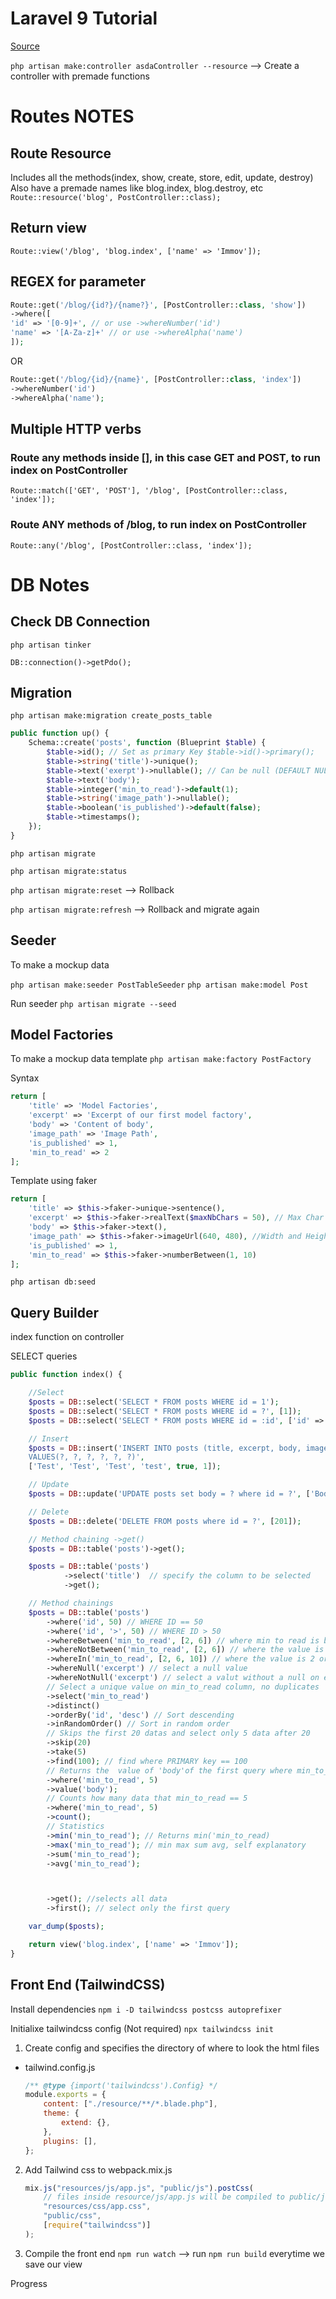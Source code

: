 # Laravel 9 Tutorial

[Source](https://youtube.com/playlist?list=PLFHz2csJcgk_mM2jEf7t8P678O_jz83on)

`php artisan make:controller asdaController --resource` --> Create a controller with premade functions

# Routes NOTES

## Route Resource

Includes all the methods(index, show, create, store, edit, update, destroy)
Also have a premade names like blog.index, blog.destroy, etc
`Route::resource('blog', PostController::class);`

## Return view

`Route::view('/blog', 'blog.index', ['name' => 'Immov']);`

## REGEX for parameter

```php
Route::get('/blog/{id?}/{name?}', [PostController::class, 'show'])
->where([
'id' => '[0-9]+', // or use ->whereNumber('id')
'name' => '[A-Za-z]+' // or use ->whereAlpha('name')
]);
```

OR

```php
Route::get('/blog/{id}/{name}', [PostController::class, 'index'])
->whereNumber('id')
->whereAlpha('name');
```

## Multiple HTTP verbs

### Route any methods inside [], in this case GET and POST, to run index on PostController

`Route::match(['GET', 'POST'], '/blog', [PostController::class, 'index']);`

### Route ANY methods of /blog, to run index on PostController

`Route::any('/blog', [PostController::class, 'index']);`

# DB Notes

## Check DB Connection

`php artisan tinker`

`DB::connection()->getPdo();`

## Migration

`php artisan make:migration create_posts_table`

```php
public function up() {
	Schema::create('posts', function (Blueprint $table) {
		$table->id(); // Set as primary Key $table->id()->primary();
		$table->string('title')->unique();
		$table->text('exerpt')->nullable(); // Can be null (DEFAULT NULL)
		$table->text('body');
		$table->integer('min_to_read')->default(1);
		$table->string('image_path')->nullable();
		$table->boolean('is_published')->default(false);
		$table->timestamps();
	});
}
```

`php artisan migrate`

`php artisan migrate:status`

`php artisan migrate:reset` --> Rollback

`php artisan migrate:refresh` --> Rollback and migrate again

## Seeder

To make a mockup data

`php artisan make:seeder PostTableSeeder`
`php artisan make:model Post`

Run seeder
`php artisan migrate --seed`

## Model Factories

To make a mockup data template
`php artisan make:factory PostFactory`

Syntax

```php
return [
	'title' => 'Model Factories',
	'excerpt' => 'Excerpt of our first model factory',
	'body' => 'Content of body',
	'image_path' => 'Image Path',
	'is_published' => 1,
	'min_to_read' => 2
];
```

Template using faker

```php
return [
	'title' => $this->faker->unique->sentence(),
	'excerpt' => $this->faker->realText($maxNbChars = 50), // Max Char
	'body' => $this->faker->text(),
	'image_path' => $this->faker->imageUrl(640, 480), //Width and Height
	'is_published' => 1,
	'min_to_read' => $this->faker->numberBetween(1, 10)
];
```

`php artisan db:seed`

## Query Builder

index function on controller

SELECT queries

```php
public function index() {

	//Select
	$posts = DB::select('SELECT * FROM posts WHERE id = 1');
	$posts = DB::select('SELECT * FROM posts WHERE id = ?', [1]);
	$posts = DB::select('SELECT * FROM posts WHERE id = :id', ['id' => 1]);

	// Insert
	$posts = DB::insert('INSERT INTO posts (title, excerpt, body, image_path, is_published, min_to_read)
	VALUES(?, ?, ?, ?, ?, ?)',
	['Test', 'Test', 'Test', 'test', true, 1]);

	// Update
	$posts = DB::update('UPDATE posts set body = ? where id = ?', ['Body 2', 201]);

	// Delete
	$posts = DB::delete('DELETE FROM posts where id = ?', [201]);

	// Method chaining ->get()
	$posts = DB::table('posts')->get();

	$posts = DB::table('posts')
			->select('title')  // specify the column to be selected
			->get();

	// Method chainings
	$posts = DB::table('posts')
		->where('id', 50) // WHERE ID == 50
		->where('id', '>', 50) // WHERE ID > 50
		->whereBetween('min_to_read', [2, 6]) // where min to read is between 2 and 6 (inclusive)
		->whereNotBetween('min_to_read', [2, 6]) // where the value is not 2 until 6
		->whereIn('min_to_read', [2, 6, 10]) // where the value is 2 or 6 or 10
		->whereNull('excerpt') // select a null value
		->whereNotNull('excerpt') // select a valut without a null on excerpt
		// Select a unique value on min_to_read column, no duplicates
		->select('min_to_read')
		->distinct()
		->orderBy('id', 'desc') // Sort descending
		->inRandomOrder() // Sort in random order
		// Skips the first 20 datas and select only 5 data after 20
		->skip(20)
		->take(5)
		->find(100); // find where PRIMARY key == 100
		// Returns the  value of 'body'of the first query where min_to_read == 5
		->where('min_to_read', 5)
		->value('body');
		// Counts how many data that min_to_read == 5
		->where('min_to_read', 5)
		->count();
		// Statistics
		->min('min_to_read'); // Returns min('min_to_read)
		->max('min_to_read'); // min max sum avg, self explanatory
		->sum('min_to_read');
		->avg('min_to_read');



		->get(); //selects all data
		->first(); // select only the first query

	var_dump($posts);

	return view('blog.index', ['name' => 'Immov']);
}

```

## Front End (TailwindCSS)

Install dependencies
`npm i -D tailwindcss postcss autoprefixer`

Initialixe tailwindcss config (Not required)
`npx tailwindcss init`

1. Create config and specifies the directory of where to look the html files

-   tailwind.config.js
    ```js
    /** @type {import('tailwindcss').Config} */
    module.exports = {
    	content: ["./resource/**/*.blade.php"],
    	theme: {
    		extend: {},
    	},
    	plugins: [],
    };
    ```

2. Add Tailwind css to webpack.mix.js

    ```js
    mix.js("resources/js/app.js", "public/js").postCss(
    	// files inside resource/js/app.js will be compiled to public/js
    	"resources/css/app.css",
    	"public/css",
    	[require("tailwindcss")]
    );
    ```

3. Compile the front end
   `npm run watch` --> run `npm run build` everytime we save our view

Progress
